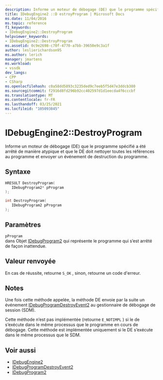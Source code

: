 ```yaml
---
description: Informe un moteur de débogage (DE) que le programme spécifié a été arrêté de manière atypique et que le DE doit nettoyer toutes les références au programme et envoyer un événement de destruction du programme.
title: IDebugEngine2 ::D estroyProgram | Microsoft Docs
ms.date: 11/04/2016
ms.topic: reference
f1_keywords:
- IDebugEngine2::DestroyProgram
helpviewer_keywords:
- IDebugEngine2::DestroyProgram
ms.assetid: 0c9e2698-c70f-4770-a7bb-39650e9c3a1f
author: leslierichardson95
ms.author: lerich
manager: jmartens
ms.workload:
- vssdk
dev_langs:
- CPP
- CSharp
ms.openlocfilehash: c0a58dd5893c3235ded9c7eeb5f5d47e3ddcb380
ms.sourcegitcommit: f2916d8fd296b92cc402597d1d1eecda4f6cccbf
ms.translationtype: MT
ms.contentlocale: fr-FR
ms.lasthandoff: 03/25/2021
ms.locfileid: "105093845"
---
```

# <a name="idebugengine2destroyprogram"></a>IDebugEngine2::DestroyProgram
Informe un moteur de débogage (DE) que le programme spécifié a été arrêté de manière atypique et que le DE doit nettoyer toutes les références au programme et envoyer un événement de destruction du programme.

## <a name="syntax"></a>Syntaxe

```cpp
HRESULT DestroyProgram( 
   IDebugProgram2* pProgram
);
```

```cpp
int DestroyProgram( 
   IDebugProgram2 pProgram
);
```

## <a name="parameters"></a>Paramètres
`pProgram`\
dans Objet [IDebugProgram2](../../../extensibility/debugger/reference/idebugprogram2.md) qui représente le programme qui s’est arrêté de façon inattendue.

## <a name="return-value"></a>Valeur renvoyée
 En cas de réussite, retourne `S_OK` , sinon, retourne un code d'erreur.

## <a name="remarks"></a>Notes
 Une fois cette méthode appelée, la méthode DE envoie par la suite un événement [IDebugProgramDestroyEvent2](../../../extensibility/debugger/reference/idebugprogramdestroyevent2.md) au gestionnaire de débogage de session (SDM).

 Cette méthode n’est pas implémentée (retourne `E_NOTIMPL` ) si le de s’exécute dans le même processus que le programme en cours de débogage. Cette méthode est implémentée uniquement si le DE s’exécute dans le même processus que le SDM.

## <a name="see-also"></a>Voir aussi
- [IDebugEngine2](../../../extensibility/debugger/reference/idebugengine2.md)
- [IDebugProgramDestroyEvent2](../../../extensibility/debugger/reference/idebugprogramdestroyevent2.md)
- [IDebugProgram2](../../../extensibility/debugger/reference/idebugprogram2.md)
